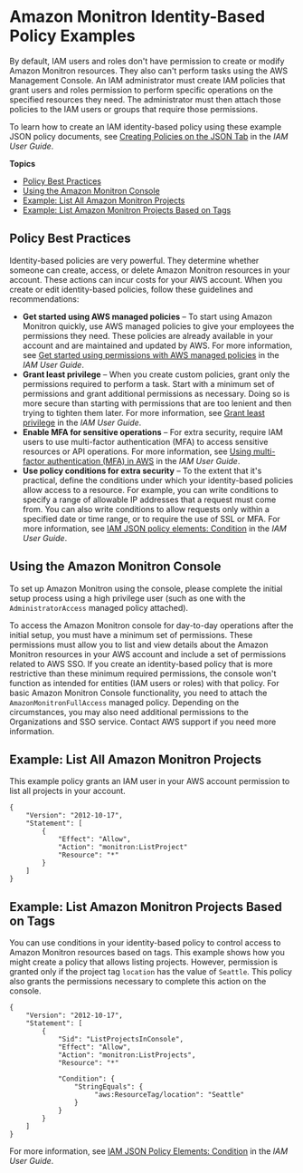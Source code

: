 # Amazon Monitron Identity\-Based Policy Examples<a name="security_iam_id-based-policy-examples"></a>

By default, IAM users and roles don't have permission to create or modify Amazon Monitron resources\. They also can't perform tasks using the AWS Management Console\. An IAM administrator must create IAM policies that grant users and roles permission to perform specific operations on the specified resources they need\. The administrator must then attach those policies to the IAM users or groups that require those permissions\.

To learn how to create an IAM identity\-based policy using these example JSON policy documents, see [Creating Policies on the JSON Tab](https://docs.aws.amazon.com/IAM/latest/UserGuide/access_policies_create.html#access_policies_create-json-editor) in the *IAM User Guide*\.

**Topics**
+ [Policy Best Practices](#security_iam_service-with-iam-policy-best-practices)
+ [Using the Amazon Monitron Console](#security_iam_id-based-policy-examples-console)
+ [Example: List All Amazon Monitron Projects](#security_iam_id-based-policy-examples-access-one-bucket)
+ [Example: List Amazon Monitron Projects Based on Tags](#security_iam_id-based-policy-examples-view-widget-tags)

## Policy Best Practices<a name="security_iam_service-with-iam-policy-best-practices"></a>

Identity\-based policies are very powerful\. They determine whether someone can create, access, or delete Amazon Monitron resources in your account\. These actions can incur costs for your AWS account\. When you create or edit identity\-based policies, follow these guidelines and recommendations:
+ **Get started using AWS managed policies** – To start using Amazon Monitron quickly, use AWS managed policies to give your employees the permissions they need\. These policies are already available in your account and are maintained and updated by AWS\. For more information, see [Get started using permissions with AWS managed policies](https://docs.aws.amazon.com/IAM/latest/UserGuide/best-practices.html#bp-use-aws-defined-policies) in the *IAM User Guide*\.
+ **Grant least privilege** – When you create custom policies, grant only the permissions required to perform a task\. Start with a minimum set of permissions and grant additional permissions as necessary\. Doing so is more secure than starting with permissions that are too lenient and then trying to tighten them later\. For more information, see [Grant least privilege](https://docs.aws.amazon.com/IAM/latest/UserGuide/best-practices.html#grant-least-privilege) in the *IAM User Guide*\.
+ **Enable MFA for sensitive operations** – For extra security, require IAM users to use multi\-factor authentication \(MFA\) to access sensitive resources or API operations\. For more information, see [Using multi\-factor authentication \(MFA\) in AWS](https://docs.aws.amazon.com/IAM/latest/UserGuide/id_credentials_mfa.html) in the *IAM User Guide*\.
+ **Use policy conditions for extra security** – To the extent that it's practical, define the conditions under which your identity\-based policies allow access to a resource\. For example, you can write conditions to specify a range of allowable IP addresses that a request must come from\. You can also write conditions to allow requests only within a specified date or time range, or to require the use of SSL or MFA\. For more information, see [IAM JSON policy elements: Condition](https://docs.aws.amazon.com/IAM/latest/UserGuide/reference_policies_elements_condition.html) in the *IAM User Guide*\.

## Using the Amazon Monitron Console<a name="security_iam_id-based-policy-examples-console"></a>

To set up Amazon Monitron using the console, please complete the initial setup process using a high privilege user \(such as one with the `AdministratorAccess` managed policy attached\)\. 

To access the Amazon Monitron console for day\-to\-day operations after the initial setup, you must have a minimum set of permissions\. These permissions must allow you to list and view details about the Amazon Monitron resources in your AWS account and include a set of permissions related to AWS SSO\. If you create an identity\-based policy that is more restrictive than these minimum required permissions, the console won't function as intended for entities \(IAM users or roles\) with that policy\. For basic Amazon Monitron Console functionality, you need to attach the `AmazonMonitronFullAccess` managed policy\. Depending on the circumstances, you may also need additional permissions to the Organizations and SSO service\. Contact AWS support if you need more information\.



## Example: List All Amazon Monitron Projects<a name="security_iam_id-based-policy-examples-access-one-bucket"></a>

This example policy grants an IAM user in your AWS account permission to list all projects in your account\. 

```
{
    "Version": "2012-10-17",
    "Statement": [
        {
            "Effect": "Allow",
            "Action": "monitron:ListProject"
            "Resource": "*"
        }
    ]
}
```

## Example: List Amazon Monitron Projects Based on Tags<a name="security_iam_id-based-policy-examples-view-widget-tags"></a>

You can use conditions in your identity\-based policy to control access to Amazon Monitron resources based on tags\. This example shows how you might create a policy that allows listing projects\. However, permission is granted only if the project tag `location` has the value of `Seattle`\. This policy also grants the permissions necessary to complete this action on the console\.

```
{
    "Version": "2012-10-17",
    "Statement": [
        {
            "Sid": "ListProjectsInConsole",
            "Effect": "Allow",
            "Action": "monitron:ListProjects",
            "Resource": "*"
       
            "Condition": {
                "StringEquals": {
                     "aws:ResourceTag/location": "Seattle"
                }
            }
        }
    ]
}
```

For more information, see [IAM JSON Policy Elements: Condition](https://docs.aws.amazon.com/IAM/latest/UserGuide/reference_policies_elements_condition.html) in the *IAM User Guide*\.